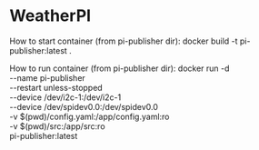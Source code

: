 # WeatherPI

How to start container (from pi-publisher dir):
docker build -t pi-publisher:latest .


How to run container (from pi-publisher dir):
docker run -d \
  --name pi-publisher \
  --restart unless-stopped \
  --device /dev/i2c-1:/dev/i2c-1 \
  --device /dev/spidev0.0:/dev/spidev0.0 \
  -v $(pwd)/config.yaml:/app/config.yaml:ro \
  -v $(pwd)/src:/app/src:ro \
  pi-publisher:latest
